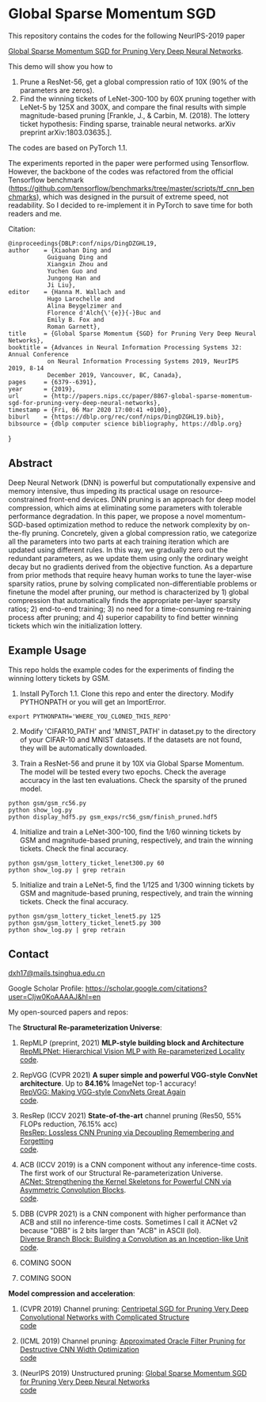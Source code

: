# Global Sparse Momentum SGD

This repository contains the codes for the following NeurIPS-2019 paper 

[Global Sparse Momentum SGD for Pruning Very Deep Neural Networks](http://papers.nips.cc/paper/8867-global-sparse-momentum-sgd-for-pruning-very-deep-neural-networks.pdf).

This demo will show you how to
1. Prune a ResNet-56, get a global compression ratio of 10X (90% of the parameters are zeros).
2. Find the winning tickets of LeNet-300-100 by 60X pruning together with LeNet-5 by 125X and 300X, and compare the final results with simple magnitude-based pruning [Frankle, J., & Carbin, M. (2018). The lottery ticket hypothesis: Finding sparse, trainable neural networks. arXiv preprint arXiv:1803.03635.].

The codes are based on PyTorch 1.1.

The experiments reported in the paper were performed using Tensorflow. However, the backbone of the codes was refactored from the official Tensorflow benchmark (https://github.com/tensorflow/benchmarks/tree/master/scripts/tf_cnn_benchmarks), which was designed in the pursuit of extreme speed, not readability. So I decided to re-implement it in PyTorch to save time for both readers and me.

Citation:

    @inproceedings{DBLP:conf/nips/DingDZGHL19,
    author    = {Xiaohan Ding and
               Guiguang Ding and
               Xiangxin Zhou and
               Yuchen Guo and
               Jungong Han and
               Ji Liu},
    editor    = {Hanna M. Wallach and
               Hugo Larochelle and
               Alina Beygelzimer and
               Florence d'Alch{\'{e}}{-}Buc and
               Emily B. Fox and
               Roman Garnett},
    title     = {Global Sparse Momentum {SGD} for Pruning Very Deep Neural Networks},
    booktitle = {Advances in Neural Information Processing Systems 32: Annual Conference
               on Neural Information Processing Systems 2019, NeurIPS 2019, 8-14
               December 2019, Vancouver, BC, Canada},
    pages     = {6379--6391},
    year      = {2019},
    url       = {http://papers.nips.cc/paper/8867-global-sparse-momentum-sgd-for-pruning-very-deep-neural-networks},
    timestamp = {Fri, 06 Mar 2020 17:00:41 +0100},
    biburl    = {https://dblp.org/rec/conf/nips/DingDZGHL19.bib},
    bibsource = {dblp computer science bibliography, https://dblp.org}
  }

## Abstract

Deep Neural Network (DNN) is powerful but computationally expensive and memory intensive, thus impeding its practical usage on resource-constrained front-end devices. DNN pruning is an approach for deep model compression, which aims at eliminating some parameters with tolerable performance degradation. In this paper, we propose a novel momentum-SGD-based optimization method to reduce the network complexity by on-the-fly pruning. Concretely, given a global compression ratio, we categorize all the parameters into two parts at each training iteration which are updated using different rules. In this way, we gradually zero out the redundant parameters, as we update them using only the ordinary weight decay but no gradients derived from the objective function. As a departure from prior methods that require heavy human works to tune the layer-wise sparsity ratios, prune by solving complicated non-differentiable problems or finetune the model after pruning, our method is characterized by 1) global compression that automatically finds the appropriate per-layer sparsity ratios; 2) end-to-end training; 3) no need for a time-consuming re-training process after pruning; and 4) superior capability to find better winning tickets which win the initialization lottery.

## Example Usage
  
This repo holds the example codes for the experiments of finding the winning lottery tickets  by GSM.

1. Install PyTorch 1.1. Clone this repo and enter the directory. Modify PYTHONPATH or you will get an ImportError.
```
export PYTHONPATH='WHERE_YOU_CLONED_THIS_REPO'
```

2. Modify 'CIFAR10_PATH' and 'MNIST_PATH' in dataset.py to the directory of your CIFAR-10 and MNIST datasets. If the datasets are not found, they will be automatically downloaded. 

3. Train a ResNet-56 and prune it by 10X via Global Sparse Momentum. The model will be tested every two epochs. Check the average accuracy in the last ten evaluations. Check the sparsity of the pruned model.
```
python gsm/gsm_rc56.py
python show_log.py
python display_hdf5.py gsm_exps/rc56_gsm/finish_pruned.hdf5
```

4. Initialize and train a LeNet-300-100, find the 1/60 winning tickets by GSM and magnitude-based pruning, respectively, and train the winning tickets. Check the final accuracy.
```
python gsm/gsm_lottery_ticket_lenet300.py 60
python show_log.py | grep retrain
```

5. Initialize and train a LeNet-5, find the 1/125 and 1/300 winning tickets by GSM and magnitude-based pruning, respectively, and train the winning tickets. Check the final accuracy.
```
python gsm/gsm_lottery_ticket_lenet5.py 125
python gsm/gsm_lottery_ticket_lenet5.py 300
python show_log.py | grep retrain
```

## Contact
dxh17@mails.tsinghua.edu.cn

Google Scholar Profile: https://scholar.google.com/citations?user=CIjw0KoAAAAJ&hl=en

My open-sourced papers and repos: 

The **Structural Re-parameterization Universe**:

1. RepMLP (preprint, 2021) **MLP-style building block and Architecture**\
[RepMLPNet: Hierarchical Vision MLP with Re-parameterized Locality](https://arxiv.org/abs/2112.11081)\
[code](https://github.com/DingXiaoH/RepMLP).

2. RepVGG (CVPR 2021) **A super simple and powerful VGG-style ConvNet architecture**. Up to **84.16%** ImageNet top-1 accuracy!\
[RepVGG: Making VGG-style ConvNets Great Again](https://arxiv.org/abs/2101.03697)\
[code](https://github.com/DingXiaoH/RepVGG).

3. ResRep (ICCV 2021) **State-of-the-art** channel pruning (Res50, 55\% FLOPs reduction, 76.15\% acc)\
[ResRep: Lossless CNN Pruning via Decoupling Remembering and Forgetting](https://openaccess.thecvf.com/content/ICCV2021/papers/Ding_ResRep_Lossless_CNN_Pruning_via_Decoupling_Remembering_and_Forgetting_ICCV_2021_paper.pdf)\
[code](https://github.com/DingXiaoH/ResRep).

4. ACB (ICCV 2019) is a CNN component without any inference-time costs. The first work of our Structural Re-parameterization Universe.\
[ACNet: Strengthening the Kernel Skeletons for Powerful CNN via Asymmetric Convolution Blocks](http://openaccess.thecvf.com/content_ICCV_2019/papers/Ding_ACNet_Strengthening_the_Kernel_Skeletons_for_Powerful_CNN_via_Asymmetric_ICCV_2019_paper.pdf).\
[code](https://github.com/DingXiaoH/ACNet). 

5. DBB (CVPR 2021) is a CNN component with higher performance than ACB and still no inference-time costs. Sometimes I call it ACNet v2 because "DBB" is 2 bits larger than "ACB" in ASCII (lol).\
[Diverse Branch Block: Building a Convolution as an Inception-like Unit](https://arxiv.org/abs/2103.13425)\
[code](https://github.com/DingXiaoH/DiverseBranchBlock).

6. COMING SOON

7. COMING SOON

**Model compression and acceleration**:

1. (CVPR 2019) Channel pruning: [Centripetal SGD for Pruning Very Deep Convolutional Networks with Complicated Structure](http://openaccess.thecvf.com/content_CVPR_2019/html/Ding_Centripetal_SGD_for_Pruning_Very_Deep_Convolutional_Networks_With_Complicated_CVPR_2019_paper.html)\
[code](https://github.com/DingXiaoH/Centripetal-SGD)

2. (ICML 2019) Channel pruning: [Approximated Oracle Filter Pruning for Destructive CNN Width Optimization](http://proceedings.mlr.press/v97/ding19a.html)\
[code](https://github.com/DingXiaoH/AOFP)

3. (NeurIPS 2019) Unstructured pruning: [Global Sparse Momentum SGD for Pruning Very Deep Neural Networks](http://papers.nips.cc/paper/8867-global-sparse-momentum-sgd-for-pruning-very-deep-neural-networks.pdf)\
[code](https://github.com/DingXiaoH/GSM-SGD)
